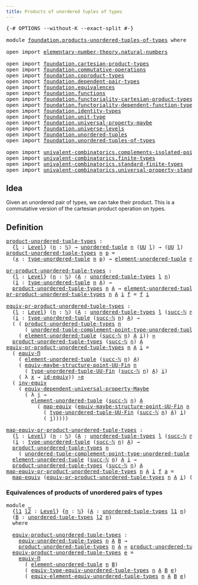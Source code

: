 ```yaml
---
title: Products of unordered tuples of types
---
```


<pre class="Agda"><a id="63" class="Symbol">{-#</a> <a id="67" class="Keyword">OPTIONS</a> <a id="75" class="Pragma">--without-K</a> <a id="87" class="Pragma">--exact-split</a> <a id="101" class="Symbol">#-}</a>

<a id="106" class="Keyword">module</a> <a id="113" href="foundation.products-unordered-tuples-of-types.html" class="Module">foundation.products-unordered-tuples-of-types</a> <a id="159" class="Keyword">where</a>

<a id="166" class="Keyword">open</a> <a id="171" class="Keyword">import</a> <a id="178" href="elementary-number-theory.natural-numbers.html" class="Module">elementary-number-theory.natural-numbers</a>

<a id="220" class="Keyword">open</a> <a id="225" class="Keyword">import</a> <a id="232" href="foundation.cartesian-product-types.html" class="Module">foundation.cartesian-product-types</a>
<a id="267" class="Keyword">open</a> <a id="272" class="Keyword">import</a> <a id="279" href="foundation.commutative-operations.html" class="Module">foundation.commutative-operations</a>
<a id="313" class="Keyword">open</a> <a id="318" class="Keyword">import</a> <a id="325" href="foundation.coproduct-types.html" class="Module">foundation.coproduct-types</a>
<a id="352" class="Keyword">open</a> <a id="357" class="Keyword">import</a> <a id="364" href="foundation.dependent-pair-types.html" class="Module">foundation.dependent-pair-types</a>
<a id="396" class="Keyword">open</a> <a id="401" class="Keyword">import</a> <a id="408" href="foundation.equivalences.html" class="Module">foundation.equivalences</a>
<a id="432" class="Keyword">open</a> <a id="437" class="Keyword">import</a> <a id="444" href="foundation.functions.html" class="Module">foundation.functions</a>
<a id="465" class="Keyword">open</a> <a id="470" class="Keyword">import</a> <a id="477" href="foundation.functoriality-cartesian-product-types.html" class="Module">foundation.functoriality-cartesian-product-types</a>
<a id="526" class="Keyword">open</a> <a id="531" class="Keyword">import</a> <a id="538" href="foundation.functoriality-dependent-function-types.html" class="Module">foundation.functoriality-dependent-function-types</a>
<a id="588" class="Keyword">open</a> <a id="593" class="Keyword">import</a> <a id="600" href="foundation.identity-types.html" class="Module">foundation.identity-types</a>
<a id="626" class="Keyword">open</a> <a id="631" class="Keyword">import</a> <a id="638" href="foundation.unit-type.html" class="Module">foundation.unit-type</a>
<a id="659" class="Keyword">open</a> <a id="664" class="Keyword">import</a> <a id="671" href="foundation.universal-property-maybe.html" class="Module">foundation.universal-property-maybe</a>
<a id="707" class="Keyword">open</a> <a id="712" class="Keyword">import</a> <a id="719" href="foundation.universe-levels.html" class="Module">foundation.universe-levels</a>
<a id="746" class="Keyword">open</a> <a id="751" class="Keyword">import</a> <a id="758" href="foundation.unordered-tuples.html" class="Module">foundation.unordered-tuples</a>
<a id="786" class="Keyword">open</a> <a id="791" class="Keyword">import</a> <a id="798" href="foundation.unordered-tuples-of-types.html" class="Module">foundation.unordered-tuples-of-types</a>

<a id="836" class="Keyword">open</a> <a id="841" class="Keyword">import</a> <a id="848" href="univalent-combinatorics.complements-isolated-points.html" class="Module">univalent-combinatorics.complements-isolated-points</a>
<a id="900" class="Keyword">open</a> <a id="905" class="Keyword">import</a> <a id="912" href="univalent-combinatorics.finite-types.html" class="Module">univalent-combinatorics.finite-types</a>
<a id="949" class="Keyword">open</a> <a id="954" class="Keyword">import</a> <a id="961" href="univalent-combinatorics.standard-finite-types.html" class="Module">univalent-combinatorics.standard-finite-types</a>
<a id="1007" class="Keyword">open</a> <a id="1012" class="Keyword">import</a> <a id="1019" href="univalent-combinatorics.universal-property-standard-finite-types.html" class="Module">univalent-combinatorics.universal-property-standard-finite-types</a>
</pre>
## Idea

Given an unordered pair of types, we can take their product. This is a commutative version of the cartesian product operation on types.

## Definition

<pre class="Agda"><a id="product-unordered-tuple-types"></a><a id="1258" href="foundation.products-unordered-tuples-of-types.html#1258" class="Function">product-unordered-tuple-types</a> <a id="1288" class="Symbol">:</a>
  <a id="1292" class="Symbol">{</a><a id="1293" href="foundation.products-unordered-tuples-of-types.html#1293" class="Bound">l</a> <a id="1295" class="Symbol">:</a> <a id="1297" href="Agda.Primitive.html#597" class="Postulate">Level</a><a id="1302" class="Symbol">}</a> <a id="1304" class="Symbol">(</a><a id="1305" href="foundation.products-unordered-tuples-of-types.html#1305" class="Bound">n</a> <a id="1307" class="Symbol">:</a> <a id="1309" href="elementary-number-theory.natural-numbers.html#1530" class="Datatype">ℕ</a><a id="1310" class="Symbol">)</a> <a id="1312" class="Symbol">→</a> <a id="1314" href="foundation.unordered-tuples.html#1180" class="Function">unordered-tuple</a> <a id="1330" href="foundation.products-unordered-tuples-of-types.html#1305" class="Bound">n</a> <a id="1332" class="Symbol">(</a><a id="1333" href="foundation-core.universe-levels.html#235" class="Primitive">UU</a> <a id="1336" href="foundation.products-unordered-tuples-of-types.html#1293" class="Bound">l</a><a id="1337" class="Symbol">)</a> <a id="1339" class="Symbol">→</a> <a id="1341" class="Symbol">(</a><a id="1342" href="foundation-core.universe-levels.html#235" class="Primitive">UU</a> <a id="1345" href="foundation.products-unordered-tuples-of-types.html#1293" class="Bound">l</a><a id="1346" class="Symbol">)</a>
<a id="1348" href="foundation.products-unordered-tuples-of-types.html#1258" class="Function">product-unordered-tuple-types</a> <a id="1378" href="foundation.products-unordered-tuples-of-types.html#1378" class="Bound">n</a> <a id="1380" href="foundation.products-unordered-tuples-of-types.html#1380" class="Bound">p</a> <a id="1382" class="Symbol">=</a>
  <a id="1386" class="Symbol">(</a><a id="1387" href="foundation.products-unordered-tuples-of-types.html#1387" class="Bound">x</a> <a id="1389" class="Symbol">:</a> <a id="1391" href="foundation.unordered-tuples.html#1476" class="Function">type-unordered-tuple</a> <a id="1412" href="foundation.products-unordered-tuples-of-types.html#1378" class="Bound">n</a> <a id="1414" href="foundation.products-unordered-tuples-of-types.html#1380" class="Bound">p</a><a id="1415" class="Symbol">)</a> <a id="1417" class="Symbol">→</a> <a id="1419" href="foundation.unordered-tuples.html#2160" class="Function">element-unordered-tuple</a> <a id="1443" href="foundation.products-unordered-tuples-of-types.html#1378" class="Bound">n</a> <a id="1445" href="foundation.products-unordered-tuples-of-types.html#1380" class="Bound">p</a> <a id="1447" href="foundation.products-unordered-tuples-of-types.html#1387" class="Bound">x</a>

<a id="pr-product-unordered-tuple-types"></a><a id="1450" href="foundation.products-unordered-tuples-of-types.html#1450" class="Function">pr-product-unordered-tuple-types</a> <a id="1483" class="Symbol">:</a>
  <a id="1487" class="Symbol">{</a><a id="1488" href="foundation.products-unordered-tuples-of-types.html#1488" class="Bound">l</a> <a id="1490" class="Symbol">:</a> <a id="1492" href="Agda.Primitive.html#597" class="Postulate">Level</a><a id="1497" class="Symbol">}</a> <a id="1499" class="Symbol">(</a><a id="1500" href="foundation.products-unordered-tuples-of-types.html#1500" class="Bound">n</a> <a id="1502" class="Symbol">:</a> <a id="1504" href="elementary-number-theory.natural-numbers.html#1530" class="Datatype">ℕ</a><a id="1505" class="Symbol">)</a> <a id="1507" class="Symbol">(</a><a id="1508" href="foundation.products-unordered-tuples-of-types.html#1508" class="Bound">A</a> <a id="1510" class="Symbol">:</a> <a id="1512" href="foundation.unordered-tuples-of-types.html#780" class="Function">unordered-tuple-types</a> <a id="1534" href="foundation.products-unordered-tuples-of-types.html#1488" class="Bound">l</a> <a id="1536" href="foundation.products-unordered-tuples-of-types.html#1500" class="Bound">n</a><a id="1537" class="Symbol">)</a>
  <a id="1541" class="Symbol">(</a><a id="1542" href="foundation.products-unordered-tuples-of-types.html#1542" class="Bound">i</a> <a id="1544" class="Symbol">:</a> <a id="1546" href="foundation.unordered-tuples.html#1476" class="Function">type-unordered-tuple</a> <a id="1567" href="foundation.products-unordered-tuples-of-types.html#1500" class="Bound">n</a> <a id="1569" href="foundation.products-unordered-tuples-of-types.html#1508" class="Bound">A</a><a id="1570" class="Symbol">)</a> <a id="1572" class="Symbol">→</a>
  <a id="1576" href="foundation.products-unordered-tuples-of-types.html#1258" class="Function">product-unordered-tuple-types</a> <a id="1606" href="foundation.products-unordered-tuples-of-types.html#1500" class="Bound">n</a> <a id="1608" href="foundation.products-unordered-tuples-of-types.html#1508" class="Bound">A</a> <a id="1610" class="Symbol">→</a> <a id="1612" href="foundation.unordered-tuples.html#2160" class="Function">element-unordered-tuple</a> <a id="1636" href="foundation.products-unordered-tuples-of-types.html#1500" class="Bound">n</a> <a id="1638" href="foundation.products-unordered-tuples-of-types.html#1508" class="Bound">A</a> <a id="1640" href="foundation.products-unordered-tuples-of-types.html#1542" class="Bound">i</a>
<a id="1642" href="foundation.products-unordered-tuples-of-types.html#1450" class="Function">pr-product-unordered-tuple-types</a> <a id="1675" href="foundation.products-unordered-tuples-of-types.html#1675" class="Bound">n</a> <a id="1677" href="foundation.products-unordered-tuples-of-types.html#1677" class="Bound">A</a> <a id="1679" href="foundation.products-unordered-tuples-of-types.html#1679" class="Bound">i</a> <a id="1681" href="foundation.products-unordered-tuples-of-types.html#1681" class="Bound">f</a> <a id="1683" class="Symbol">=</a> <a id="1685" href="foundation.products-unordered-tuples-of-types.html#1681" class="Bound">f</a> <a id="1687" href="foundation.products-unordered-tuples-of-types.html#1679" class="Bound">i</a>

<a id="equiv-pr-product-unordered-tuple-types"></a><a id="1690" href="foundation.products-unordered-tuples-of-types.html#1690" class="Function">equiv-pr-product-unordered-tuple-types</a> <a id="1729" class="Symbol">:</a>
  <a id="1733" class="Symbol">{</a><a id="1734" href="foundation.products-unordered-tuples-of-types.html#1734" class="Bound">l</a> <a id="1736" class="Symbol">:</a> <a id="1738" href="Agda.Primitive.html#597" class="Postulate">Level</a><a id="1743" class="Symbol">}</a> <a id="1745" class="Symbol">(</a><a id="1746" href="foundation.products-unordered-tuples-of-types.html#1746" class="Bound">n</a> <a id="1748" class="Symbol">:</a> <a id="1750" href="elementary-number-theory.natural-numbers.html#1530" class="Datatype">ℕ</a><a id="1751" class="Symbol">)</a> <a id="1753" class="Symbol">(</a><a id="1754" href="foundation.products-unordered-tuples-of-types.html#1754" class="Bound">A</a> <a id="1756" class="Symbol">:</a> <a id="1758" href="foundation.unordered-tuples-of-types.html#780" class="Function">unordered-tuple-types</a> <a id="1780" href="foundation.products-unordered-tuples-of-types.html#1734" class="Bound">l</a> <a id="1782" class="Symbol">(</a><a id="1783" href="elementary-number-theory.natural-numbers.html#1564" class="InductiveConstructor">succ-ℕ</a> <a id="1790" href="foundation.products-unordered-tuples-of-types.html#1746" class="Bound">n</a><a id="1791" class="Symbol">))</a>
  <a id="1796" class="Symbol">(</a><a id="1797" href="foundation.products-unordered-tuples-of-types.html#1797" class="Bound">i</a> <a id="1799" class="Symbol">:</a> <a id="1801" href="foundation.unordered-tuples.html#1476" class="Function">type-unordered-tuple</a> <a id="1822" class="Symbol">(</a><a id="1823" href="elementary-number-theory.natural-numbers.html#1564" class="InductiveConstructor">succ-ℕ</a> <a id="1830" href="foundation.products-unordered-tuples-of-types.html#1746" class="Bound">n</a><a id="1831" class="Symbol">)</a> <a id="1833" href="foundation.products-unordered-tuples-of-types.html#1754" class="Bound">A</a><a id="1834" class="Symbol">)</a> <a id="1836" class="Symbol">→</a>
  <a id="1840" class="Symbol">(</a> <a id="1842" class="Symbol">(</a> <a id="1844" href="foundation.products-unordered-tuples-of-types.html#1258" class="Function">product-unordered-tuple-types</a> <a id="1874" href="foundation.products-unordered-tuples-of-types.html#1746" class="Bound">n</a>
      <a id="1882" class="Symbol">(</a> <a id="1884" href="foundation.unordered-tuples.html#3055" class="Function">unordered-tuple-complement-point-type-unordered-tuple</a> <a id="1938" href="foundation.products-unordered-tuples-of-types.html#1746" class="Bound">n</a> <a id="1940" href="foundation.products-unordered-tuples-of-types.html#1754" class="Bound">A</a> <a id="1942" href="foundation.products-unordered-tuples-of-types.html#1797" class="Bound">i</a><a id="1943" class="Symbol">))</a> <a id="1946" href="foundation-core.cartesian-product-types.html#590" class="Function Operator">×</a>
    <a id="1952" class="Symbol">(</a> <a id="1954" href="foundation.unordered-tuples.html#2160" class="Function">element-unordered-tuple</a> <a id="1978" class="Symbol">(</a><a id="1979" href="elementary-number-theory.natural-numbers.html#1564" class="InductiveConstructor">succ-ℕ</a> <a id="1986" href="foundation.products-unordered-tuples-of-types.html#1746" class="Bound">n</a><a id="1987" class="Symbol">)</a> <a id="1989" href="foundation.products-unordered-tuples-of-types.html#1754" class="Bound">A</a> <a id="1991" href="foundation.products-unordered-tuples-of-types.html#1797" class="Bound">i</a><a id="1992" class="Symbol">))</a> <a id="1995" href="foundation-core.equivalences.html#1621" class="Function Operator">≃</a>
  <a id="1999" href="foundation.products-unordered-tuples-of-types.html#1258" class="Function">product-unordered-tuple-types</a> <a id="2029" class="Symbol">(</a><a id="2030" href="elementary-number-theory.natural-numbers.html#1564" class="InductiveConstructor">succ-ℕ</a> <a id="2037" href="foundation.products-unordered-tuples-of-types.html#1746" class="Bound">n</a><a id="2038" class="Symbol">)</a> <a id="2040" href="foundation.products-unordered-tuples-of-types.html#1754" class="Bound">A</a>
<a id="2042" href="foundation.products-unordered-tuples-of-types.html#1690" class="Function">equiv-pr-product-unordered-tuple-types</a> <a id="2081" href="foundation.products-unordered-tuples-of-types.html#2081" class="Bound">n</a> <a id="2083" href="foundation.products-unordered-tuples-of-types.html#2083" class="Bound">A</a> <a id="2085" href="foundation.products-unordered-tuples-of-types.html#2085" class="Bound">i</a> <a id="2087" class="Symbol">=</a>
  <a id="2091" class="Symbol">(</a> <a id="2093" href="foundation.functoriality-dependent-function-types.html#4207" class="Function">equiv-Π</a>
    <a id="2105" class="Symbol">(</a> <a id="2107" href="foundation.unordered-tuples.html#2160" class="Function">element-unordered-tuple</a> <a id="2131" class="Symbol">(</a><a id="2132" href="elementary-number-theory.natural-numbers.html#1564" class="InductiveConstructor">succ-ℕ</a> <a id="2139" href="foundation.products-unordered-tuples-of-types.html#2081" class="Bound">n</a><a id="2140" class="Symbol">)</a> <a id="2142" href="foundation.products-unordered-tuples-of-types.html#2083" class="Bound">A</a><a id="2143" class="Symbol">)</a>
    <a id="2149" class="Symbol">(</a> <a id="2151" href="univalent-combinatorics.complements-isolated-points.html#4440" class="Function">equiv-maybe-structure-point-UU-Fin</a> <a id="2186" href="foundation.products-unordered-tuples-of-types.html#2081" class="Bound">n</a>
      <a id="2194" class="Symbol">(</a> <a id="2196" href="foundation.unordered-tuples.html#1396" class="Function">type-unordered-tuple-UU-Fin</a> <a id="2224" class="Symbol">(</a><a id="2225" href="elementary-number-theory.natural-numbers.html#1564" class="InductiveConstructor">succ-ℕ</a> <a id="2232" href="foundation.products-unordered-tuples-of-types.html#2081" class="Bound">n</a><a id="2233" class="Symbol">)</a> <a id="2235" href="foundation.products-unordered-tuples-of-types.html#2083" class="Bound">A</a><a id="2236" class="Symbol">)</a> <a id="2238" href="foundation.products-unordered-tuples-of-types.html#2085" class="Bound">i</a><a id="2239" class="Symbol">)</a>
    <a id="2245" class="Symbol">(</a> <a id="2247" class="Symbol">λ</a> <a id="2249" href="foundation.products-unordered-tuples-of-types.html#2249" class="Bound">x</a> <a id="2251" class="Symbol">→</a> <a id="2253" href="foundation-core.equivalences.html#2494" class="Function">id-equiv</a><a id="2261" class="Symbol">))</a> <a id="2264" href="foundation-core.equivalences.html#7869" class="Function Operator">∘e</a>
  <a id="2269" class="Symbol">(</a> <a id="2271" href="foundation-core.equivalences.html#5721" class="Function">inv-equiv</a>
    <a id="2285" class="Symbol">(</a> <a id="2287" href="foundation.universal-property-maybe.html#1978" class="Function">equiv-dependent-universal-property-Maybe</a>
      <a id="2334" class="Symbol">(</a> <a id="2336" class="Symbol">λ</a> <a id="2338" href="foundation.products-unordered-tuples-of-types.html#2338" class="Bound">j</a> <a id="2340" class="Symbol">→</a>
        <a id="2350" href="foundation.unordered-tuples.html#2160" class="Function">element-unordered-tuple</a> <a id="2374" class="Symbol">(</a><a id="2375" href="elementary-number-theory.natural-numbers.html#1564" class="InductiveConstructor">succ-ℕ</a> <a id="2382" href="foundation.products-unordered-tuples-of-types.html#2081" class="Bound">n</a><a id="2383" class="Symbol">)</a> <a id="2385" href="foundation.products-unordered-tuples-of-types.html#2083" class="Bound">A</a>
          <a id="2397" class="Symbol">(</a> <a id="2399" href="foundation-core.equivalences.html#1821" class="Function">map-equiv</a> <a id="2409" class="Symbol">(</a><a id="2410" href="univalent-combinatorics.complements-isolated-points.html#4440" class="Function">equiv-maybe-structure-point-UU-Fin</a> <a id="2445" href="foundation.products-unordered-tuples-of-types.html#2081" class="Bound">n</a>
            <a id="2459" class="Symbol">(</a> <a id="2461" href="foundation.unordered-tuples.html#1396" class="Function">type-unordered-tuple-UU-Fin</a> <a id="2489" class="Symbol">(</a><a id="2490" href="elementary-number-theory.natural-numbers.html#1564" class="InductiveConstructor">succ-ℕ</a> <a id="2497" href="foundation.products-unordered-tuples-of-types.html#2081" class="Bound">n</a><a id="2498" class="Symbol">)</a> <a id="2500" href="foundation.products-unordered-tuples-of-types.html#2083" class="Bound">A</a><a id="2501" class="Symbol">)</a> <a id="2503" href="foundation.products-unordered-tuples-of-types.html#2085" class="Bound">i</a><a id="2504" class="Symbol">)</a>
            <a id="2518" class="Symbol">(</a> <a id="2520" href="foundation.products-unordered-tuples-of-types.html#2338" class="Bound">j</a><a id="2521" class="Symbol">)))))</a>

<a id="map-equiv-pr-product-unordered-tuple-types"></a><a id="2528" href="foundation.products-unordered-tuples-of-types.html#2528" class="Function">map-equiv-pr-product-unordered-tuple-types</a> <a id="2571" class="Symbol">:</a>
  <a id="2575" class="Symbol">{</a><a id="2576" href="foundation.products-unordered-tuples-of-types.html#2576" class="Bound">l</a> <a id="2578" class="Symbol">:</a> <a id="2580" href="Agda.Primitive.html#597" class="Postulate">Level</a><a id="2585" class="Symbol">}</a> <a id="2587" class="Symbol">(</a><a id="2588" href="foundation.products-unordered-tuples-of-types.html#2588" class="Bound">n</a> <a id="2590" class="Symbol">:</a> <a id="2592" href="elementary-number-theory.natural-numbers.html#1530" class="Datatype">ℕ</a><a id="2593" class="Symbol">)</a> <a id="2595" class="Symbol">(</a><a id="2596" href="foundation.products-unordered-tuples-of-types.html#2596" class="Bound">A</a> <a id="2598" class="Symbol">:</a> <a id="2600" href="foundation.unordered-tuples-of-types.html#780" class="Function">unordered-tuple-types</a> <a id="2622" href="foundation.products-unordered-tuples-of-types.html#2576" class="Bound">l</a> <a id="2624" class="Symbol">(</a><a id="2625" href="elementary-number-theory.natural-numbers.html#1564" class="InductiveConstructor">succ-ℕ</a> <a id="2632" href="foundation.products-unordered-tuples-of-types.html#2588" class="Bound">n</a><a id="2633" class="Symbol">))</a>
  <a id="2638" class="Symbol">(</a><a id="2639" href="foundation.products-unordered-tuples-of-types.html#2639" class="Bound">i</a> <a id="2641" class="Symbol">:</a> <a id="2643" href="foundation.unordered-tuples.html#1476" class="Function">type-unordered-tuple</a> <a id="2664" class="Symbol">(</a><a id="2665" href="elementary-number-theory.natural-numbers.html#1564" class="InductiveConstructor">succ-ℕ</a> <a id="2672" href="foundation.products-unordered-tuples-of-types.html#2588" class="Bound">n</a><a id="2673" class="Symbol">)</a> <a id="2675" href="foundation.products-unordered-tuples-of-types.html#2596" class="Bound">A</a><a id="2676" class="Symbol">)</a> <a id="2678" class="Symbol">→</a>
  <a id="2682" href="foundation.products-unordered-tuples-of-types.html#1258" class="Function">product-unordered-tuple-types</a> <a id="2712" href="foundation.products-unordered-tuples-of-types.html#2588" class="Bound">n</a>
    <a id="2718" class="Symbol">(</a> <a id="2720" href="foundation.unordered-tuples.html#3055" class="Function">unordered-tuple-complement-point-type-unordered-tuple</a> <a id="2774" href="foundation.products-unordered-tuples-of-types.html#2588" class="Bound">n</a> <a id="2776" href="foundation.products-unordered-tuples-of-types.html#2596" class="Bound">A</a> <a id="2778" href="foundation.products-unordered-tuples-of-types.html#2639" class="Bound">i</a><a id="2779" class="Symbol">)</a> <a id="2781" class="Symbol">→</a>
  <a id="2785" href="foundation.unordered-tuples.html#2160" class="Function">element-unordered-tuple</a> <a id="2809" class="Symbol">(</a><a id="2810" href="elementary-number-theory.natural-numbers.html#1564" class="InductiveConstructor">succ-ℕ</a> <a id="2817" href="foundation.products-unordered-tuples-of-types.html#2588" class="Bound">n</a><a id="2818" class="Symbol">)</a> <a id="2820" href="foundation.products-unordered-tuples-of-types.html#2596" class="Bound">A</a> <a id="2822" href="foundation.products-unordered-tuples-of-types.html#2639" class="Bound">i</a> <a id="2824" class="Symbol">→</a>
  <a id="2828" href="foundation.products-unordered-tuples-of-types.html#1258" class="Function">product-unordered-tuple-types</a> <a id="2858" class="Symbol">(</a><a id="2859" href="elementary-number-theory.natural-numbers.html#1564" class="InductiveConstructor">succ-ℕ</a> <a id="2866" href="foundation.products-unordered-tuples-of-types.html#2588" class="Bound">n</a><a id="2867" class="Symbol">)</a> <a id="2869" href="foundation.products-unordered-tuples-of-types.html#2596" class="Bound">A</a>
<a id="2871" href="foundation.products-unordered-tuples-of-types.html#2528" class="Function">map-equiv-pr-product-unordered-tuple-types</a> <a id="2914" href="foundation.products-unordered-tuples-of-types.html#2914" class="Bound">n</a> <a id="2916" href="foundation.products-unordered-tuples-of-types.html#2916" class="Bound">A</a> <a id="2918" href="foundation.products-unordered-tuples-of-types.html#2918" class="Bound">i</a> <a id="2920" href="foundation.products-unordered-tuples-of-types.html#2920" class="Bound">f</a> <a id="2922" href="foundation.products-unordered-tuples-of-types.html#2922" class="Bound">a</a> <a id="2924" class="Symbol">=</a>
  <a id="2928" href="foundation-core.equivalences.html#1821" class="Function">map-equiv</a> <a id="2938" class="Symbol">(</a><a id="2939" href="foundation.products-unordered-tuples-of-types.html#1690" class="Function">equiv-pr-product-unordered-tuple-types</a> <a id="2978" href="foundation.products-unordered-tuples-of-types.html#2914" class="Bound">n</a> <a id="2980" href="foundation.products-unordered-tuples-of-types.html#2916" class="Bound">A</a> <a id="2982" href="foundation.products-unordered-tuples-of-types.html#2918" class="Bound">i</a><a id="2983" class="Symbol">)</a> <a id="2985" class="Symbol">(</a><a id="2986" href="foundation-core.dependent-pair-types.html#588" class="InductiveConstructor">pair</a> <a id="2991" href="foundation.products-unordered-tuples-of-types.html#2920" class="Bound">f</a> <a id="2993" href="foundation.products-unordered-tuples-of-types.html#2922" class="Bound">a</a><a id="2994" class="Symbol">)</a>
</pre>
### Equivalences of products of unordered pairs of types

<pre class="Agda"><a id="3067" class="Keyword">module</a> <a id="3074" href="foundation.products-unordered-tuples-of-types.html#3074" class="Module">_</a>
  <a id="3078" class="Symbol">{</a><a id="3079" href="foundation.products-unordered-tuples-of-types.html#3079" class="Bound">l1</a> <a id="3082" href="foundation.products-unordered-tuples-of-types.html#3082" class="Bound">l2</a> <a id="3085" class="Symbol">:</a> <a id="3087" href="Agda.Primitive.html#597" class="Postulate">Level</a><a id="3092" class="Symbol">}</a> <a id="3094" class="Symbol">{</a><a id="3095" href="foundation.products-unordered-tuples-of-types.html#3095" class="Bound">n</a> <a id="3097" class="Symbol">:</a> <a id="3099" href="elementary-number-theory.natural-numbers.html#1530" class="Datatype">ℕ</a><a id="3100" class="Symbol">}</a> <a id="3102" class="Symbol">(</a><a id="3103" href="foundation.products-unordered-tuples-of-types.html#3103" class="Bound">A</a> <a id="3105" class="Symbol">:</a> <a id="3107" href="foundation.unordered-tuples-of-types.html#780" class="Function">unordered-tuple-types</a> <a id="3129" href="foundation.products-unordered-tuples-of-types.html#3079" class="Bound">l1</a> <a id="3132" href="foundation.products-unordered-tuples-of-types.html#3095" class="Bound">n</a><a id="3133" class="Symbol">)</a>
  <a id="3137" class="Symbol">(</a><a id="3138" href="foundation.products-unordered-tuples-of-types.html#3138" class="Bound">B</a> <a id="3140" class="Symbol">:</a> <a id="3142" href="foundation.unordered-tuples-of-types.html#780" class="Function">unordered-tuple-types</a> <a id="3164" href="foundation.products-unordered-tuples-of-types.html#3082" class="Bound">l2</a> <a id="3167" href="foundation.products-unordered-tuples-of-types.html#3095" class="Bound">n</a><a id="3168" class="Symbol">)</a>
  <a id="3172" class="Keyword">where</a>

  <a id="3181" href="foundation.products-unordered-tuples-of-types.html#3181" class="Function">equiv-product-unordered-tuple-types</a> <a id="3217" class="Symbol">:</a>
    <a id="3223" href="foundation.unordered-tuples-of-types.html#946" class="Function">equiv-unordered-tuple-types</a> <a id="3251" href="foundation.products-unordered-tuples-of-types.html#3095" class="Bound">n</a> <a id="3253" href="foundation.products-unordered-tuples-of-types.html#3103" class="Bound">A</a> <a id="3255" href="foundation.products-unordered-tuples-of-types.html#3138" class="Bound">B</a> <a id="3257" class="Symbol">→</a>
    <a id="3263" href="foundation.products-unordered-tuples-of-types.html#1258" class="Function">product-unordered-tuple-types</a> <a id="3293" href="foundation.products-unordered-tuples-of-types.html#3095" class="Bound">n</a> <a id="3295" href="foundation.products-unordered-tuples-of-types.html#3103" class="Bound">A</a> <a id="3297" href="foundation-core.equivalences.html#1621" class="Function Operator">≃</a> <a id="3299" href="foundation.products-unordered-tuples-of-types.html#1258" class="Function">product-unordered-tuple-types</a> <a id="3329" href="foundation.products-unordered-tuples-of-types.html#3095" class="Bound">n</a> <a id="3331" href="foundation.products-unordered-tuples-of-types.html#3138" class="Bound">B</a>
  <a id="3335" href="foundation.products-unordered-tuples-of-types.html#3181" class="Function">equiv-product-unordered-tuple-types</a> <a id="3371" href="foundation.products-unordered-tuples-of-types.html#3371" class="Bound">e</a> <a id="3373" class="Symbol">=</a>
    <a id="3379" href="foundation.functoriality-dependent-function-types.html#4207" class="Function">equiv-Π</a>
      <a id="3393" class="Symbol">(</a> <a id="3395" href="foundation.unordered-tuples.html#2160" class="Function">element-unordered-tuple</a> <a id="3419" href="foundation.products-unordered-tuples-of-types.html#3095" class="Bound">n</a> <a id="3421" href="foundation.products-unordered-tuples-of-types.html#3138" class="Bound">B</a><a id="3422" class="Symbol">)</a>
      <a id="3430" class="Symbol">(</a> <a id="3432" href="foundation.unordered-tuples-of-types.html#1469" class="Function">equiv-type-equiv-unordered-tuple-types</a> <a id="3471" href="foundation.products-unordered-tuples-of-types.html#3095" class="Bound">n</a> <a id="3473" href="foundation.products-unordered-tuples-of-types.html#3103" class="Bound">A</a> <a id="3475" href="foundation.products-unordered-tuples-of-types.html#3138" class="Bound">B</a> <a id="3477" href="foundation.products-unordered-tuples-of-types.html#3371" class="Bound">e</a><a id="3478" class="Symbol">)</a>
      <a id="3486" class="Symbol">(</a> <a id="3488" href="foundation.unordered-tuples-of-types.html#1822" class="Function">equiv-element-equiv-unordered-tuple-types</a> <a id="3530" href="foundation.products-unordered-tuples-of-types.html#3095" class="Bound">n</a> <a id="3532" href="foundation.products-unordered-tuples-of-types.html#3103" class="Bound">A</a> <a id="3534" href="foundation.products-unordered-tuples-of-types.html#3138" class="Bound">B</a> <a id="3536" href="foundation.products-unordered-tuples-of-types.html#3371" class="Bound">e</a><a id="3537" class="Symbol">)</a>
</pre>